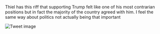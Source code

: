 Thiel has this riff that supporting Trump felt like one of his most contrarian positions but in fact the majority of the country agreed with him. I feel the same way about politics not actually being that important


![Tweet image](/asset/crosspoast/Ga_CdxEaAAAQXVK.jpg)

